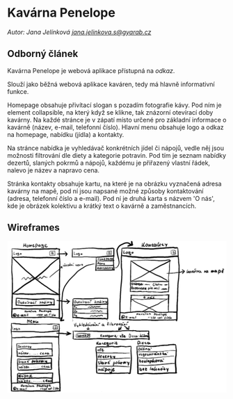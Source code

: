# Kavárna Penelope

*Autor: Jana Jelínková jana.jelinkova.s@gyarab.cz*

## Odborný článek 

Kavárna Penelope je webová aplikace přístupná na *odkaz*.

Slouží jako běžná webová aplikace kaváren, tedy má hlavně informativní funkce.

Homepage obsahuje přivítací slogan s pozadím fotografie kávy. Pod ním je element collapsible, na který když se klikne, tak znázorní otevírací doby kavárny. Na každé stránce je v zápatí místo určené pro základní informace o kavárně (název, e-mail, telefonní číslo). Hlavní menu obsahuje logo a odkaz na homepage, nabídku (jídla) a kontakty. 

Na stránce nabídka je vyhledávač konkrétních jídel či nápojů, vedle něj jsou možnosti filtrování dle diety a kategorie potravin. Pod tím je seznam nabídky dezertů, slaných pokrmů a nápojů, každému je přiřazený vlastní řádek, nalevo je název a napravo cena.

Stránka kontakty obsahuje kartu, na které je na obrázku vyznačená adresa kavárny na mapě, pod ní jsou napsané možné způsoby kontaktování (adresa, telefonní číslo a e-mail). Pod ní je druhá karta s názvem 'O nás', kde je obrázek kolektivu a krátký text o kavárně a zaměstnancích.

## Wireframes
![Wireframes](WA_wireframes.png)